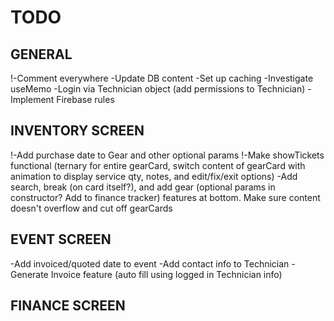 # TODO

## GENERAL

!-Comment everywhere
-Update DB content
-Set up caching
-Investigate useMemo
-Login via Technician object (add permissions to Technician)
-Implement Firebase rules

## INVENTORY SCREEN

!-Add purchase date to Gear and other optional params
!-Make showTickets functional (ternary for entire gearCard, switch content of gearCard with animation to display service qty, notes, and edit/fix/exit options)
-Add search, break (on card itself?), and add gear (optional params in constructor? Add to finance tracker) features at bottom. Make sure content doesn't overflow and cut off gearCards

## EVENT SCREEN

-Add invoiced/quoted date to event
-Add contact info to Technician
-Generate Invoice feature (auto fill using logged in Technician info)

## FINANCE SCREEN
